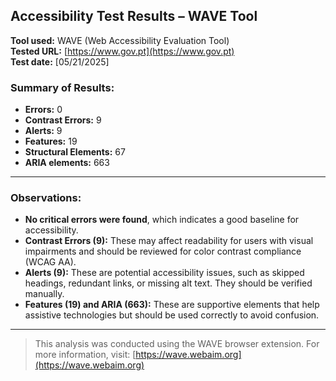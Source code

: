 ## Accessibility Test Results – WAVE Tool

**Tool used:** WAVE (Web Accessibility Evaluation Tool)  
**Tested URL:** [https://www.gov.pt](https://www.gov.pt)  
**Test date:** [05/21/2025]

### Summary of Results:
- **Errors:** 0
- **Contrast Errors:** 9
- **Alerts:** 9
- **Features:** 19
- **Structural Elements:** 67
- **ARIA elements:** 663

---

### Observations:

- **No critical errors were found**, which indicates a good baseline for accessibility.
- **Contrast Errors (9):** These may affect readability for users with visual impairments and should be reviewed for color contrast compliance (WCAG AA).
- **Alerts (9):** These are potential accessibility issues, such as skipped headings, redundant links, or missing alt text. They should be verified manually.
- **Features (19) and ARIA (663):** These are supportive elements that help assistive technologies but should be used correctly to avoid confusion.

---

> This analysis was conducted using the WAVE browser extension. For more information, visit: [https://wave.webaim.org](https://wave.webaim.org)
